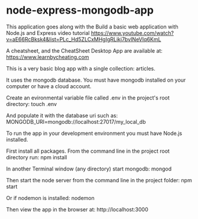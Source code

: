 # node-express-mongodb-app

This application goes along with the Build a basic web application with Node.js and Express video tutorial
https://www.youtube.com/watch?v=aE66RcBksk4&list=PLc_Hd5ZLCxMHgIgRLikj7bvINeVIq6KmL

A cheatsheet, and the CheatSheet Desktop App are available at: https://www.learnbycheating.com

This is a very basic blog app with a single collection: articles.

It uses the mongodb database.
You must have mongodb installed on your computer or have a cloud account.

Create an evironmental variable file called .env in the project's root directory: 
touch .env

And populate it with the database uri such as:
MONGODB_URI=mongodb://localhost:27017/my_local_db

To run the app in your development environment you must have Node.js installed. 

First install all packages. From the command line in the project root directory run: npm install

In another Terminal window (any directory) start mongodb: mongod

Then start the node server from the command line in the project folder: npm start

  Or if nodemon is installed: nodemon

Then view the app in the browser at: http://localhost:3000